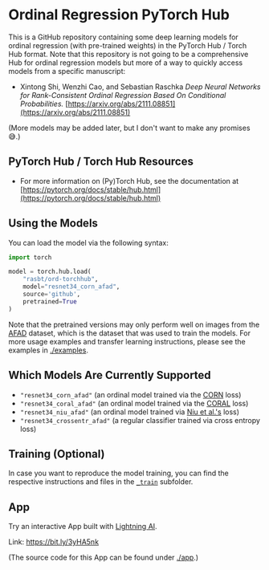 # Ordinal Regression PyTorch Hub



This is a GitHub repository containing some deep learning models for ordinal regression (with pre-trained weights) in the PyTorch Hub / Torch Hub format. Note that this repository is not going to be a comprehensive Hub for ordinal regression models but more of a way to quickly access models from a specific manuscript:

- Xintong Shi, Wenzhi Cao, and Sebastian Raschka 
  *Deep Neural Networks for Rank-Consistent Ordinal Regression Based On Conditional Probabilities.* [https://arxiv.org/abs/2111.08851](https://arxiv.org/abs/2111.08851) 

(More models may be added later, but I don't want to make any promises 😅.)



## PyTorch Hub / Torch Hub Resources

- For more information on (Py)Torch Hub, see the documentation at [https://pytorch.org/docs/stable/hub.html](https://pytorch.org/docs/stable/hub.html)



## Using the Models


You can load the model via the following syntax:

```python
import torch

model = torch.hub.load(
    "rasbt/ord-torchhub",
    model="resnet34_corn_afad",
    source='github',
    pretrained=True
)
```

Note that the pretrained versions may only perform well on images from the [AFAD](https://afad-dataset.github.io) dataset, which is the dataset that was used to train the models. For more usage examples and transfer learning instructions, please see the examples in [./examples](./examples).



## Which Models Are Currently Supported

- `"resnet34_corn_afad"` (an ordinal model trained via the [CORN](https://arxiv.org/abs/2111.08851) loss)
- `"resnet34_coral_afad"` (an ordinal model trained via the [CORAL](http://arxiv.org/abs/1901.07884) loss)
- `"resnet34_niu_afad"` (an ordinal model trained via [Niu et al.'s](https://www.cv-foundation.org/openaccess/content_cvpr_2016/papers/Niu_Ordinal_Regression_With_CVPR_2016_paper.pdf) loss)
- `"resnet34_crossentr_afad"` (a regular classifier trained via cross entropy loss)




## Training (Optional)

In case you want to reproduce the model training, you can find the respective instructions and files in the [`_train`](./_train) subfolder.



## App



Try an interactive App built with [Lightning AI](https://lightning.ai).



Link: https://bit.ly/3yHA5nk

(The source code for this App can be found under [./app](./app).)

